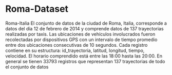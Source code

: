 # Roma-Dataset
Roma-Italia  El conjunto de datos de la ciudad de Roma, Italia, corresponde a datos del día 12 de febrero de 2014 y comprende datos de 137 trayectorias realizadas por taxis. Las ubicaciones de vehículos involucrados fueron recolectadas por dispositivos GPS con un intervalo de tiempo promedio entre dos ubicaciones consecutivas de 10 segundos. Cada registro contiene en su estructura: id_trayectoria, latitud, longitud, tiempo, velocidad. El horario comprendido está entre las 18:00 hasta las 20:00. En general se tienen 33793 registros que representan 137 trayectorias de todo el conjunto de datos
